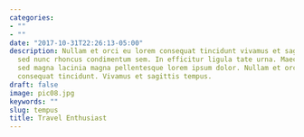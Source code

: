 ```yaml
---
categories:
- ""
- ""
date: "2017-10-31T22:26:13-05:00"
description: Nullam et orci eu lorem consequat tincidunt vivamus et sagittis magna
  sed nunc rhoncus condimentum sem. In efficitur ligula tate urna. Maecenas massa
  sed magna lacinia magna pellentesque lorem ipsum dolor. Nullam et orci eu lorem
  consequat tincidunt. Vivamus et sagittis tempus.
draft: false
image: pic08.jpg
keywords: ""
slug: tempus
title: Travel Enthusiast
---
```

